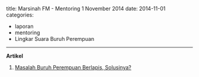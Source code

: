 title: Marsinah FM - Mentoring 1 November 2014
date: 2014-11-01
categories:
- laporan
- mentoring
- Lingkar Suara Buruh Perempuan
---

**Artikel**

1. [Masalah Buruh Perempuan Berlapis, Solusinya?](http://ciptamedia.org/masalah-buruh-perempuan-berlapis-solusinya/)
